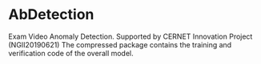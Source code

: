 # AbDetection
Exam Video Anomaly Detection. Supported by CERNET Innovation Project (NGII20190621)
The compressed package contains the training and verification code of the overall model.
